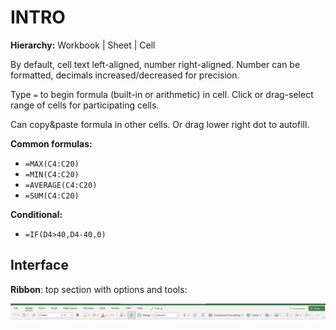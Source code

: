 # INTRO

**Hierarchy:** Workbook | Sheet | Cell

By default, cell text left-aligned, number right-aligned. Number can be formatted, decimals increased/decreased for precision.

Type `=` to begin formula (built-in or arithmetic) in cell. Click or drag-select range of cells for participating cells.

Can copy&paste formula in other cells. Or drag lower right dot to autofill.

**Common formulas:**

* `=MAX(C4:C20)`
* `=MIN(C4:C20)`
* `=AVERAGE(C4:C20)`
* `=SUM(C4:C20)`

**Conditional:**

* `=IF(D4>40,D4-40,0)`

## Interface

**Ribbon**: top section with options and tools:

![Ribbon](../assets/ribbon.png)
